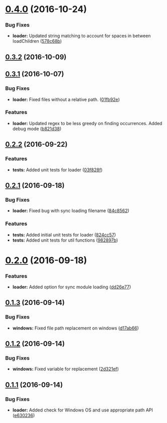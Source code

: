<a name="0.4.0"></a>
# [0.4.0](https://github.com/brandonroberts/angular2-router-loader/compare/v0.3.2...v0.4.0) (2016-10-24)


### Bug Fixes

* **loader:** Updated string matching to account for spaces in between loadChildren ([578c68b](https://github.com/brandonroberts/angular2-router-loader/commit/578c68b))



<a name="0.3.2"></a>
## [0.3.2](https://github.com/brandonroberts/angular2-router-loader/compare/v0.3.1...v0.3.2) (2016-10-09)



<a name="0.3.1"></a>
## [0.3.1](https://github.com/brandonroberts/angular2-router-loader/compare/v0.2.2...v0.3.1) (2016-10-07)


### Bug Fixes

* **loader:** Fixed files without a relative path. ([01fb92e](https://github.com/brandonroberts/angular2-router-loader/commit/01fb92e))


### Features

* **loader:** Updated regex to be less greedy on finding occurrences. Added debug mode ([b821d38](https://github.com/brandonroberts/angular2-router-loader/commit/b821d38))



<a name="0.2.2"></a>
## [0.2.2](https://github.com/brandonroberts/angular2-router-loader/compare/v0.2.1...v0.2.2) (2016-09-22)


### Features

* **tests:** Added unit tests for loader ([03f828f](https://github.com/brandonroberts/angular2-router-loader/commit/03f828f))



<a name="0.2.1"></a>
## [0.2.1](https://github.com/brandonroberts/angular2-router-loader/compare/v0.2.0...v0.2.1) (2016-09-18)


### Bug Fixes

* **loader:** Fixed bug with sync loading filename ([84c8562](https://github.com/brandonroberts/angular2-router-loader/commit/84c8562))


### Features

* **tests:** Added initial unit tests for loader ([824cc57](https://github.com/brandonroberts/angular2-router-loader/commit/824cc57))
* **tests:** Added unit tests for util functions ([982897b](https://github.com/brandonroberts/angular2-router-loader/commit/982897b))



<a name="0.2.0"></a>
# [0.2.0](https://github.com/brandonroberts/angular2-router-loader/compare/v0.1.3...v0.2.0) (2016-09-18)


### Features

* **loader:** Added option for sync module loading ([dd26e77](https://github.com/brandonroberts/angular2-router-loader/commit/dd26e77))



<a name="0.1.3"></a>
## [0.1.3](https://github.com/brandonroberts/angular2-router-loader/compare/v0.1.2...v0.1.3) (2016-09-14)


### Bug Fixes

* **windows:** Fixed file path replacement on windows ([d17ab66](https://github.com/brandonroberts/angular2-router-loader/commit/d17ab66))



<a name="0.1.2"></a>
## [0.1.2](https://github.com/brandonroberts/angular2-router-loader/compare/v0.1.1...v0.1.2) (2016-09-14)


### Bug Fixes

* **windows:** Fixed variable for replacement ([2d321ef](https://github.com/brandonroberts/angular2-router-loader/commit/2d321ef))



<a name="0.1.1"></a>
## [0.1.1](https://github.com/brandonroberts/angular2-router-loader/compare/e630236...v0.1.1) (2016-09-14)


### Bug Fixes

* **loader:** Added check for Windows OS and use appropriate path API ([e630236](https://github.com/brandonroberts/angular2-router-loader/commit/e630236))



